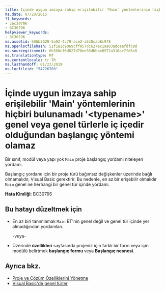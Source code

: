 ```yaml
---
title: İçinde uygun imzaya sahip erişilebilir 'Main' yöntemlerinin hiçbiri bulunamadı '&lt;typename&gt;' genel veya genel türlerle iç içedir olduğundan başlangıç yöntemi olamaz
ms.date: 07/20/2015
f1_keywords:
- vbc30796
- BC30796
helpviewer_keywords:
- BC30796
ms.assetid: 606b3629-5a92-4c79-ace2-a530cab8c978
ms.openlocfilehash: 51f1e1c9069cff057dc627ec1aa03adcaafdfc8d
ms.sourcegitcommit: 6b308cf6d627d78ee36dbbae8972a310ac7fd6c8
ms.translationtype: MT
ms.contentlocale: tr-TR
ms.lasthandoff: 01/23/2019
ms.locfileid: "54726760"
---
```

# <a name="none-of-the-accessible-main-methods-with-the-appropriate-signatures-found-in-lttypenamegt-can-be-the-startup-method-since-they-are-either-generic-or-nested-in-generic-types"></a>İçinde uygun imzaya sahip erişilebilir 'Main' yöntemlerinin hiçbiri bulunamadı '&lt;typename&gt;' genel veya genel türlerle iç içedir olduğundan başlangıç yöntemi olamaz
Bir sınıf, modül veya yapı yok `Main` proje başlangıç yordamı niteleyen yordamı.  
  
 Başlangıç yordamı için bir proje türü bağımsız değişkenler üzerinde bağlı olmamalıdır, Visual Basic gerektirir. Bu nedenle, en az bir erişebilir olmalıdır `Main` genel ne herhangi bir genel tür içinde yordamı.  
  
 **Hata Kimliği:** BC30796  
  
## <a name="to-correct-this-error"></a>Bu hatayı düzeltmek için  
  
-   En az biri tanımlamak `Main` BT'nin genel değil ve genel tür içinde yer almadığından yordamları.  
  
     -veya-  
  
-   Üzerinde **özellikleri** sayfasında projeniz için farklı bir form veya için modülü belirtmek **başlangıç formu** veya **Başlangıç nesnesi**.  
  
## <a name="see-also"></a>Ayrıca bkz.
- [Proje ve Çözüm Özelliklerini Yönetme](/visualstudio/ide/managing-project-and-solution-properties)
- [Visual Basic'de genel türler](../../visual-basic/programming-guide/language-features/data-types/generic-types.md)

